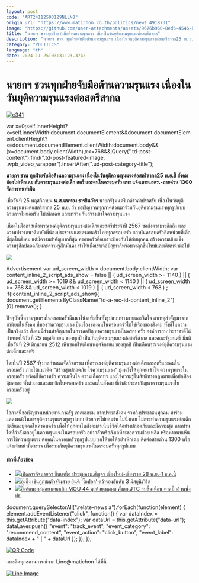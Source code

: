 ```yaml
---
layout: post
code: "ART24112503129NLLN8"
origin_url: "https://www.matichon.co.th/politics/news_4918731"
image: "https://github.com/user-attachments/assets/9676b960-8ed6-4546-b893-41922c4ad77d"
title: "นายกฯ ชวนทุกฝ่ายจับมือต้านความรุนแรง เนื่องในวันยุติความรุนแรงต่อสตรีสากล"
description: "นายกฯ ชวน ทุกฝ่ายจับมือต้านความรุนแรง เนื่องในวันยุติความรุนแรงต่อสตรีสากล25 พ.ย.ชี้ สังคมต้องไม่เพิกเฉย กับความรุนแรงต่อเด็ก สตรี และคนในครอบครัว แนะ"
category: "POLITICS"
language: "th"
date: 2024-11-25T03:31:23.374Z
---
```


# นายกฯ ชวนทุกฝ่ายจับมือต้านความรุนแรง เนื่องในวันยุติความรุนแรงต่อสตรีสากล

[![](https://www.matichon.co.th/wp-content/uploads/2024/11/c341.jpg "c341")](https://www.matichon.co.th/wp-content/uploads/2024/11/c341.jpg)

var x=0;self.innerHeight?x=self.innerWidth:document.documentElement&&document.documentElement.clientHeight?x=document.documentElement.clientWidth:document.body&&(x=document.body.clientWidth),x<=768&&jQuery(".td-post-content").find(".td-post-featured-image, .wpb\_video\_wrapper").insertAfter(".ud-post-category-title");

**นายกฯ ชวน ทุกฝ่ายจับมือต้านความรุนแรง เนื่องในวันยุติความรุนแรงต่อสตรีสากล25 พ.ย.ชี้ สังคมต้องไม่เพิกเฉย กับความรุนแรงต่อเด็ก สตรี และคนในครอบครัว แนะ แจ้งเบาะแสตร.-สายด่วน 1300 จัดการคนทำผิด**

เมื่อวันที่ 25 พฤศจิกายน **น.ส.แพทอง ธารชินวัตร** นายกรัฐมนตรี กล่าวคำปราศรัย เนื่องในวันยุติความรุนแรงต่อสตรีสากล 25 พ.ย. ว่า ขอเชิญชวนทุกภาคส่วนมาร่วมกันยุติความรุนแรงทุกรูปแบบ ด้วยการไม่ยอมรับ ไม่เพิกเฉย และมาร่วมกันสร้างเข้าใจความรุนแรง

เนื่องในโอกาสเดือนรณรงค์ยุติความรุนแรงต่อเด็กและสตรีประจำปี 2567 ขอส่งความระลึกถึง และความปรารถนาดีมายังพี่น้องประชาชนและครอบครัวไทยทุกครอบครัว สถาบันครอบครัวคือหน่วยที่เล็กที่สุดในสังคม แต่มีความสำคัญมากที่สุด ครอบครัวคือเกราะป้องกันให้กับทุกคน สร้างความเข้มแข็ง ความรู้สึกปลอดภัยและความรู้สึกมั่นคง ทำให้เมื่อเราเจอปัญหาก็พร้อมจะลุกขึ้นใหม่และเดินหน้าต่อไป

![](https://www.matichon.co.th/wp-content/uploads/2024/11/Screenshot-2024-11-25-095752.png)

Advertisement var ud\_screen\_width = document.body.clientWidth; var content\_inline\_2\_script\_ads\_show = false || ( ud\_screen\_width >= 1140 ) || ( ud\_screen\_width >= 1019 && ud\_screen\_width < 1140 ) || ( ud\_screen\_width >= 768 && ud\_screen\_width < 1019 ) || ( ud\_screen\_width < 768 ) ; if(!content\_inline\_2\_script\_ads\_show){ document.getElementsByClassName("td-a-rec-id-content\_inline\_2")\[0\].remove(); }

ปัจจุบันนี้ความรุนแรงในครอบครัวมีแนวโน้มเพิ่มขึ้นทั้งรูปแบบทางกายและจิตใจ สาเหตุสำคัญมาจากค่านิยมในสังคม ที่มองว่าความรุนแรงเป็นเรื่องของคนในครอบครัวไม่ใช่เรื่องของสังคม ทั้งที่ในความเป็นจริงแล้ว สังคมมีส่วนสำคัญมากในการลดปัญหาความรุนแรงในครอบครัว องค์การสหประชาชาติได้กำหนดให้วันที่ 25 พฤศจิกายน ของทุกปี เป็นวันยุติความรุนแรงต่อสตรีสากล และคณะรัฐมนตรี มีมติเมื่อวันที่ 29 มิถุนายน 2512 เห็นชอบให้เดือนพฤศจิกายน ของทุกปี เป็นเดือนรณรงค์ยุติความรุนแรงต่อเด็กและสตรี

โดยในปี 2567 รัฐบาลกำหนดจัดกิจกรรม เพื่อรณรงค์ยุติความรุนแรงต่อเด็กและสตรีและคนในครอบครัว ภายใต้แนวคิด “สร้างสุขปลอดภัย ไร้ความรุนแรง” มุ่งหวังให้ทุกคนเข้าใจ ความรุนแรงในครอบครัว พร้อมใช้ความรัก ความเห็นใจ ความเอื้ออาทร และใช้ความรู้ในสิทธิทางกฎหมายเพื่อปกป้องคุ้มครอง ทั้งตัวเองและสมาชิกในครอบครัว และคนในสังคม ที่กำลังประสบปัญหาความรุนแรงในครอบครัวอยู่

![](https://www.matichon.co.th/wp-content/uploads/2024/11/Screenshot-2024-11-25-100112.png)

โอกาสนี้ขอเชิญชวนหน่วยงานภาครัฐ ภาคเอกชน ภาคประชาสังคม รวมถึงประชาชนทุกคน มาร่วมแสดงพลังในการยุติความรุนแรงทุกรูปแบบ ด้วยการไม่ยอมรับ ไม่นิ่งเฉย ไม่กระทำความรุนแรงต่อเด็กสตรีและบุคคลในครอบครัว เพื่อให้ทุกคนในสังคมดำเนินชีวิตได้อย่างปลอดภัยและมีความสุข หากท่านใดที่กำลังตกอยู่ในความรุนแรงในครอบครัว อย่ากลัวหรือลังเลที่จะขอความช่วยเหลือ หรือหากพบเห็นการใช้ความรุนแรง ต่อคนในครอบครัวทุกรูปแบบ ขอให้ขอให้อย่าเพิกเฉย ติดต่อสายด่วน 1300 หรือแจ้งเจ้าหน้าที่ตำรวจ เพื่อร่วมกันยุติความรุนแรงในครอบครัวทุกรูปแบบ

#### ข่าวที่เกี่ยวข้อง

*   [![](https://www.matichon.co.th/wp-content/uploads/2024/11/4625-1.jpg)เปิดภารกิจนายกฯ ขึ้นเหนือ ประชุมครม.สัญจร เชียงใหม่-เชียงราย 28 พ.ย.-1 ธ.ค.นี้](https://www.matichon.co.th/politics/news_4915367)
*   [![](https://www.matichon.co.th/wp-content/uploads/2024/11/kuen1.jpg)อุ๊งอิ๊ง เขินถูกชมตัวจริงสวย ยินดี ‘โอปอล’ คว้ารองอันดับ 3 มิสยูนิเวิร์ส](https://www.matichon.co.th/politics/news_4914089)
*   [![](https://www.matichon.co.th/wp-content/uploads/2024/11/นายกอิ๊งค์-2211.jpg)อิ๊งค์แนะกลุ่มอยากยกเลิก MOU 44 คุยด้วยเหตุผล ตั้งกก.JTC จบสิ้นเดือน คาดบิ๊กอ้วนนั่งปธ.](https://www.matichon.co.th/politics/news_4913936)

document.querySelectorAll(".relate-news a").forEach(function(element) { element.addEventListener("click", function() { var dataIndex = this.getAttribute("data-index"); var dataUrl = this.getAttribute("data-url"); dataLayer.push({ "event": "track\_event", "event\_category": "recommend\_content", "event\_action": "click\_button", "event\_label": dataIndex + " | " + dataUrl }); }); });

[![QR Code](https://www.matichon.co.th/wp-content/uploads/2023/07/wob1371z.jpg)](https://lin.ee/ht0nDxX)

เกาะติดทุกสถานการณ์จาก Line@matichon ได้ที่นี่

[![Line Image](https://www.matichon.co.th/wp-content/uploads/2023/07/th.png)](https://lin.ee/ht0nDxX)